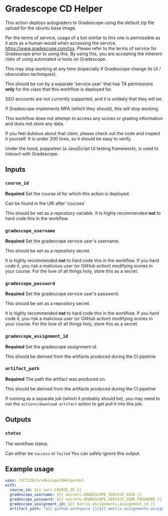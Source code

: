 # Gradescope CD Helper

This action deploys autograders to Gradescope using the default zip file upload for the ubuntu base image.

Per the terms of service, usage of a bot similar to this one is permissible as it acts as a human would when accessing 
the service. https://www.gradescope.com/tos.
Please refer to the terms of service for Gradescope prior to using this.
By using this, you are accepting the inherent risks of using automated ui tools on Gradescope.

This may stop working at any time (especially if Gradescope change its UI / obscuration techniques).


This should be run by a separate 'service user' that has TA permissions **only** for the class that this workflow is 
deployed for.

SSO accounts are not currently supported, and it is unlikely that they will be.

If Gradescope implements MFA (which they should), this will stop working.

This workflow does not attempt to access any scores or grading information and does not store any data.

If you feel dubious about that claim, please check out the code and inspect it yourself. 
It is under 200 lines, so it should be easy to verify.

Under the hood, puppeteer (a JavaScript UI testing framework), is used to interact with Gradescope.


## Inputs

### `course_id`

**Required** Set the course id for which this action is deployed. 

Can be found in the URI after 'courses' 

This should be set as a repository variable. 
It is highly recommended **not** to hard code this in the workflow.

### `gradescope_username`

**Required** Set the gradescope service user's username. 

This should be set as a repository secret.

It is highly recommended **not** to hard code this in the workflow.
If you hard code it, you risk a malicious user (or GitHub action) modifying scores in your course.
For the love of all things holy, store this as a secret.

### `gradescope_password`

**Required** Set the gradescope service user's password.

This should be set as a repository secret.

It is highly recommended **not** to hard code this in the workflow.
If you hard code it, you risk a malicious user (or GitHub action) modifying scores in your course.
For the love of all things holy, store this as a secret.

### `gradescope_assignment_id`

**Required** Set the gradescope assignment id. 

This should be derived from the artifacts produced during the CI pipeline

### `artifact_path`

**Required** The path the artifact was produced on.

This should be derived from the artifacts produced during the CI pipeline

If running as a separate job (which it probably should be), you may need to run the `actions/download-artifact` action 
to get pull it into this job.

## Outputs

### `status`

The workflow status.

Can either be `success` or `failed` You can safely ignore this output.

## Example usage

```yaml
uses: CSCI128/GradescopeCDHelper@v1
with:
  course_id: ${{ vars.COURSE_ID }}
  gradescope_username: ${{ secrets.GRADESCOPE_SERVICE_USER }}
  gradescope_password: ${{ secrets.GRADESCOPE_SERVICE_USER_PASSWORD }}
  gradescope_assignment_id: ${{ matrix.assignments.assignment_id }}
  artifact_path: "${{ github.workspace }}/${{ matrix.assignments.assignment_path }}"
  
```